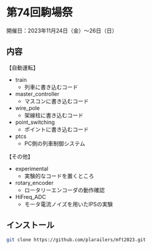 # 第74回駒場祭

開催日：2023年11月24日（金）～26日（日）

## 内容

【自動運転】
- train
  - 列車に書き込むコード
- master_controller
  - マスコンに書き込むコード
- wire_pole
  - 架線柱に書き込むコード
- point_switching
  - ポイントに書き込むコード
- ptcs
  - PC側の列車制御システム

【その他】
- experimental
  - 実験的なコードを置くところ
- rotary_encoder
  - ロータリーエンコーダの動作確認
- HiFreq_ADC
  - モータ電流ノイズを用いたIPSの実験

## インストール

```sh
git clone https://github.com/plarailers/mft2023.git
```
